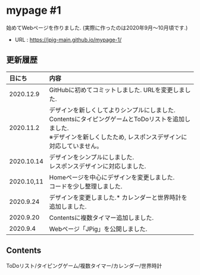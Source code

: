 # mypage #1
始めてWebページを作りました. (実際に作ったのは2020年9月～10月頃です.)
* URL : https://jpig-main.github.io/mypage-1/

## 更新履歴
| 日にち | 内容 |
|:--|:--|
|2020.12.9|GitHubに初めてコミットしました. URLを変更しました.|
|2020.11.2|デザインを新しくしてよりシンプルにしました. <br>ContentsにタイピングゲームとToDoリストを追加しました. <br>※デザインを新しくしたため, レスポンスデザインに対応していません。|
|2020.10.14|デザインをシンプルにしました. <br>レスポンスデザインに対応しました.|
|2020.10,11|Homeページを中心にデザインを変更しました. <br>コードを少し整理しました.|
|2020.9.24|デザインを変更しました.* カレンダーと世界時計を追加しました.|
|2020.9.20|Contentsに複数タイマー追加しました.|
|2020.9.4|Webページ「JPig」を公開しました.|

## Contents
ToDoリスト/タイピングゲーム/複数タイマー/カレンダー/世界時計
